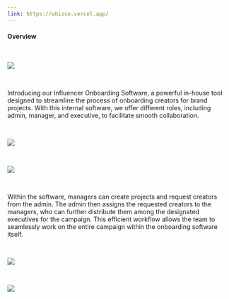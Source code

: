 ```yaml
---
link: https://whizco.vercel.app/
---
```


#### Overview

&nbsp;

![](/images/portfolio/onboarding-2.png)

&nbsp;

Introducing our Influencer Onboarding Software, a powerful in-house tool designed to streamline the process of onboarding creators for brand projects. With this internal software, we offer different roles, including admin, manager, and executive, to facilitate smooth collaboration.

&nbsp;

![](/images/portfolio/onboarding-3.png)

&nbsp;

![](/images/portfolio/onboarding-4.png)

&nbsp;

Within the software, managers can create projects and request creators from the admin. The admin then assigns the requested creators to the managers, who can further distribute them among the designated executives for the campaign. This efficient workflow allows the team to seamlessly work on the entire campaign within the onboarding software itself.

&nbsp;

![](/images/portfolio/onboarding-5.png)

&nbsp;

![](/images/portfolio/onboarding-6.png)
